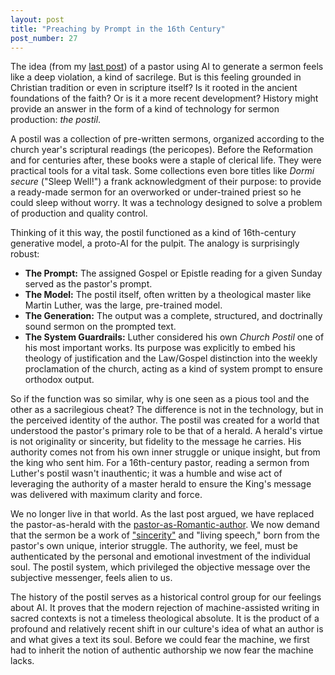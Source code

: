 ```yaml
---
layout: post
title: "Preaching by Prompt in the 16th Century"
post_number: 27
---
```


The idea (from my [last post](/post-26)) of a pastor using AI to generate a sermon feels like a deep violation, a kind of sacrilege. But is this feeling grounded in Christian tradition or even in scripture itself? Is it rooted in the ancient foundations of the faith? Or is it a more recent development? History might provide an answer in the form of a kind of technology for sermon production: *the postil*.

A postil was a collection of pre-written sermons, organized according to the church year's scriptural readings (the pericopes). Before the Reformation and for centuries after, these books were a staple of clerical life. They were practical tools for a vital task. Some collections even bore titles like *Dormi secure* ("Sleep Well!") a frank acknowledgment of their purpose: to provide a ready-made sermon for an overworked or under-trained priest so he could sleep without worry. It was a technology designed to solve a problem of production and quality control.

Thinking of it this way, the postil functioned as a kind of 16th-century generative model, a proto-AI for the pulpit. The analogy is surprisingly robust:

- **The Prompt:** The assigned Gospel or Epistle reading for a given Sunday served as the pastor's prompt.
- **The Model:** The postil itself, often written by a theological master like Martin Luther, was the large, pre-trained model.
- **The Generation:** The output was a complete, structured, and doctrinally sound sermon on the prompted text.
- **The System Guardrails:** Luther considered his own *Church Postil* one of his most important works. Its purpose was explicitly to embed his theology of justification and the Law/Gospel distinction into the weekly proclamation of the church, acting as a kind of system prompt to ensure orthodox output.

So if the function was so similar, why is one seen as a pious tool and the other as a sacrilegious cheat? The difference is not in the technology, but in the perceived identity of the author. The postil was created for a world that understood the pastor's primary role to be that of a herald. A herald's virtue is not originality or sincerity, but fidelity to the message he carries. His authority comes not from his own inner struggle or unique insight, but from the king who sent him. For a 16th-century pastor, reading a sermon from Luther's postil wasn't inauthentic; it was a humble and wise act of leveraging the authority of a master herald to ensure the King's message was delivered with maximum clarity and force.

We no longer live in that world. As the last post argued, we have replaced the pastor-as-herald with the [pastor-as-Romantic-author](/post-26). We now demand that the sermon be a work of ["sincerity"](/post-9) and "living speech," born from the pastor's own unique, interior struggle. The authority, we feel, must be authenticated by the personal and emotional investment of the individual soul. The postil system, which privileged the objective message over the subjective messenger, feels alien to us.

The history of the postil serves as a historical control group for our feelings about AI. It proves that the modern rejection of machine-assisted writing in sacred contexts is not a timeless theological absolute. It is the product of a profound and relatively recent shift in our culture's idea of what an author is and what gives a text its soul. Before we could fear the machine, we first had to inherit the notion of authentic authorship we now fear the machine lacks.